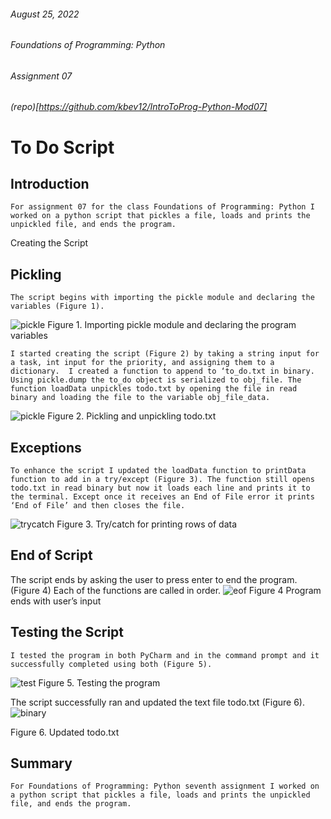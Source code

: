 ###### August 25, 2022
###### Foundations of Programming: Python
###### Assignment 07
###### (repo)[https://github.com/kbev12/IntroToProg-Python-Mod07]

# To Do Script

## Introduction

	For assignment 07 for the class Foundations of Programming: Python I worked on a python script that pickles a file, loads and prints the unpickled file, and ends the program.
Creating the Script

## Pickling
	The script begins with importing the pickle module and declaring the variables (Figure 1). 
 ![pickle](https://user-images.githubusercontent.com/110877101/186582331-e6d3a40a-7a43-4c4d-970c-2ddced25b463.JPG)
Figure 1. Importing pickle module and declaring the program variables

	I started creating the script (Figure 2) by taking a string input for a task, int input for the priority, and assigning them to a dictionary.  I created a function to append to ‘to_do.txt in binary. Using pickle.dump the to_do object is serialized to obj_file. The function loadData unpickles todo.txt by opening the file in read binary and loading the file to the variable obj_file_data.
![pickle](https://user-images.githubusercontent.com/110877101/186581619-81ab7843-4b92-482a-88a2-ad7a83febe2c.JPG)
Figure 2. Pickling and unpickling todo.txt
## Exceptions
	To enhance the script I updated the loadData function to printData function to add in a try/except (Figure 3). The function still opens todo.txt in read binary but now it loads each line and prints it to the terminal. Except once it receives an End of File error it prints ‘End of File’ and then closes the file.
  ![trycatch](https://user-images.githubusercontent.com/110877101/186581886-ab204ced-f3dd-4f9b-9453-2d2ceadc1ba9.JPG)
  Figure 3. Try/catch for printing rows of data
## End of Script
The script ends by asking the user to press enter to end the program. (Figure 4) Each of the functions are called in order. 
![eof](https://user-images.githubusercontent.com/110877101/186582246-b28ea1d1-08b3-4ff7-9e36-8bcaa248778a.jpg) 
Figure 4 Program ends with user’s input
## Testing the Script	
	I tested the program in both PyCharm and in the command prompt and it successfully completed using both (Figure 5).
 ![test](https://user-images.githubusercontent.com/110877101/186582365-b82edf15-d30e-4301-8678-dce90b9df793.JPG)
Figure 5. Testing the program

The script successfully ran and updated the text file todo.txt (Figure 6).
 ![binary](https://user-images.githubusercontent.com/110877101/186582395-af356e27-aab4-4fb6-b8ab-0f40199441be.JPG)

Figure 6. Updated todo.txt


## Summary

	For Foundations of Programming: Python seventh assignment I worked on a python script that pickles a file, loads and prints the unpickled file, and ends the program.
